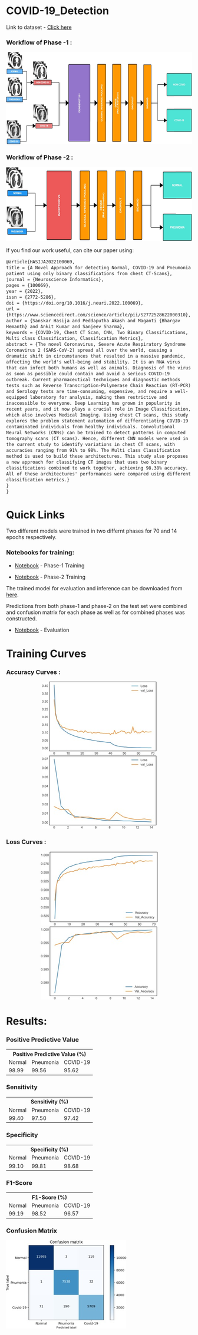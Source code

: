 # COVID-19_Detection

Link to dataset - [Click here](https://www.kaggle.com/datasets/hgunraj/covidxct)

### Workflow of Phase -1 : 
<p align="center"><img src="images/phase-1.jpg" height = "250" width="800"></p>

### Workflow of Phase -2 : 
<p align="center"><img src="images/phase-2.jpg" height = "200" width="800"></p>


If you find our work useful, can cite our paper using:

```
@article{HASIJA2022100069,
title = {A Novel Approach for detecting Normal, COVID-19 and Pneumonia patient using only binary classifications from chest CT-Scans},
journal = {Neuroscience Informatics},
pages = {100069},
year = {2022},
issn = {2772-5286},
doi = {https://doi.org/10.1016/j.neuri.2022.100069},
url = {https://www.sciencedirect.com/science/article/pii/S2772528622000310},
author = {Sanskar Hasija and Peddaputha Akash and Maganti {Bhargav Hemanth} and Ankit Kumar and Sanjeev Sharma},
keywords = {COVID-19, Chest CT Scan, CNN, Two Binary Classifications, Multi class Classification, Classification Metrics},
abstract = {The novel Coronavirus, Severe Acute Respiratory Syndrome Coronavirus 2 (SARS-CoV-2) spread all over the world, causing a dramatic shift in circumstances that resulted in a massive pandemic, affecting the world's well-being and stability. It is an RNA virus that can infect both humans as well as animals. Diagnosis of the virus as soon as possible could contain and avoid a serious COVID-19 outbreak. Current pharmaceutical techniques and diagnostic methods tests such as Reverse Transcription-Polymerase Chain Reaction (RT-PCR) and Serology tests are time-consuming, expensive, and require a well-equipped laboratory for analysis, making them restrictive and inaccessible to everyone. Deep Learning has grown in popularity in recent years, and it now plays a crucial role in Image Classification, which also involves Medical Imaging. Using chest CT scans, this study explores the problem statement automation of differentiating COVID-19 contaminated individuals from healthy individuals. Convolutional Neural Networks (CNNs) can be trained to detect patterns in computed tomography scans (CT scans). Hence, different CNN models were used in the current study to identify variations in chest CT scans, with accuracies ranging from 91% to 98%. The Multi class Classification method is used to build these architectures. This study also proposes a new approach for classifying CT images that uses two binary classifications combined to work together, achieving 98.38% accuracy. All of these architectures' performances were compared using different classification metrics.}
}
}
```



# Quick Links
Two different models were trained in two differnt phases for 70 and 14 epochs respectively.

### Notebooks for training: 

* [Notebook](https://github.com/sanskar-hasija/COVID-19_Detection/blob/main/Phase-1.ipynb) - Phase-1 Training 

* [Notebook](https://github.com/sanskar-hasija/COVID-19_Detection/blob/main/Phase-1.ipynb) - Phase-2 Training 

The trained model for evaluation and inference can be downloaded from [here](https://github.com/sanskar-hasija/COVID-19_Detection/tree/main/models).


Predictions from both phase-1 and phase-2 on the test set were combined and confusion matrix for each phase as well as for combined phases was constructed.
* [Notebook](https://github.com/sanskar-hasija/COVID-19_Detection/blob/main/Testing_Evaluation.ipynb) - Evaluation 


# Training Curves 
### Accuracy Curves : 
<p align="center"><img src="images/phase%20-1%20loss.jpg" > <img src="images/phase%20-2%20loss.jpg" ></p>

### Loss Curves : 
<p align="center"><img src="images/phase-1%20acc.jpg" > <img src="images/phase%20-2%20acc.jpg" ></p>

# Results:

### Positive Predictive Value 
<div class="tg-wrap"><table class="tg">
  <tr>
    <th class="tg-7btt" colspan="3">Positive Predictive Value (%)</th>
  </tr>
  <tr>
    <td class="tg-7btt">Normal</td>
    <td class="tg-7btt">Pneumonia</td>
    <td class="tg-7btt">COVID-19</td>
  </tr>
  <tr>
    <td class="tg-c3ow">98.99</td>
    <td class="tg-c3ow">99.56</td>
    <td class="tg-c3ow">95.62</td>
  </tr>
</table></div>

### Sensitivity
<div class="tg-wrap"><table class="tg">
  <tr>
    <th class="tg-7btt" colspan="3">Sensitivity (%)</th>
  </tr>
  <tr>
    <td class="tg-7btt">Normal</td>
    <td class="tg-7btt">Pneumonia</td>
    <td class="tg-7btt">COVID-19</td>
  </tr>
  <tr>
    <td class="tg-c3ow">99.40</td>
    <td class="tg-c3ow">97.50</td>
    <td class="tg-c3ow">97.42</td>
  </tr>
</table></div>

### Specificity
<div class="tg-wrap"><table class="tg">
  <tr>
    <th class="tg-7btt" colspan="3">Specificity (%)</th>
  </tr>
  <tr>
    <td class="tg-7btt">Normal</td>
    <td class="tg-7btt">Pneumonia</td>
    <td class="tg-7btt">COVID-19</td>
  </tr>
  <tr>
    <td class="tg-c3ow">99.10</td>
    <td class="tg-c3ow">99.81</td>
    <td class="tg-c3ow">98.68</td>
  </tr>
</table></div>

### F1-Score 
<div class="tg-wrap"><table class="tg">
  <tr>
    <th class="tg-7btt" colspan="3">F1-Score (%)</th>
  </tr>
  <tr>
    <td class="tg-7btt">Normal</td>
    <td class="tg-7btt">Pneumonia</td>
    <td class="tg-7btt">COVID-19</td>
  </tr>
  <tr>
    <td class="tg-c3ow">99.19</td>
    <td class="tg-c3ow">98.52</td>
    <td class="tg-c3ow">96.57</td>
  </tr>
</table></div>

### Confusion Matrix
<p align="left"><img src="images/combined%20cm.jpg" ></p>
